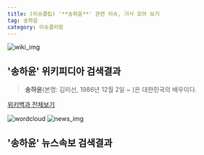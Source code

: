 ```yaml
---
title: (이슈클립) '**송하윤**' 관련 이슈, 기사 모아 보기
tag: 송하윤
category: 이슈클리핑
---
```

![wiki_img](https://user-images.githubusercontent.com/42597476/44503234-41136a80-a6d0-11e8-9071-6fc6418eafe4.png)
## **'**송하윤**'** 위키피디아 검색결과
>**송하윤**(본명: 김미선, 1986년 12월 2일 ~ )은 대한민국의 배우이다.

<a href="https://ko.wikipedia.org/wiki/송하윤" target="_blank">위키백과 전체보기</a>

![wordcloud](https://s3.ap-northeast-2.amazonaws.com/lyrics101-wordcloud/2018-10-04-1538626548.png)
![news_img](https://user-images.githubusercontent.com/42597476/44507050-1206f400-a6e4-11e8-8d98-7ffbfebb353f.png)
## **'**송하윤**'** 뉴스속보 검색결과

